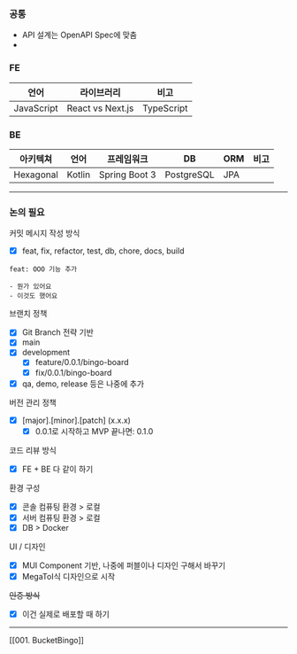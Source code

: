 ### 공통
- API 설계는 OpenAPI Spec에 맞춤
- 

### FE
| 언어       | 라이브러리          | 비고 |
| ---------- | ------------------- | ---- |
| JavaScript | React vs Next.js | TypeScript     |

### BE
| 아키텍쳐  | 언어   | 프레임워크    | DB         | ORM | 비고 |
| --------- | ------ | ------------- | ---------- | --- | ---- |
| Hexagonal | Kotlin | Spring Boot 3 | PostgreSQL | JPA |      |

---
### 논의 필요
커밋 메시지 작성 방식
- [x] feat, fix, refactor, test, db, chore, docs, build
```
feat: OOO 기능 추가

- 뭔가 있어요
- 이것도 했어요
```

브랜치 정책
- [x] Git Branch 전략 기반
- [x] main
- [x] development
	- [x] feature/0.0.1/bingo-board
	- [x] fix/0.0.1/bingo-board
- [x] qa, demo, release 등은 나중에 추가

버전 관리 정책
- [x] [major].[minor].[patch] (x.x.x)
	- [x] 0.0.1로 시작하고 MVP 끝나면: 0.1.0

코드 리뷰 방식
- [x] FE + BE 다 같이 하기

환경 구성
- [x] 콘솔 컴퓨팅 환경 > 로컬
- [x] 서버 컴퓨팅 환경 > 로컬
- [x] DB > Docker

UI / 디자인
- [x] MUI Component 기반, 나중에 퍼블이나 디자인 구해서 바꾸기
- [x] MegaToI식 디자인으로 시작

~~인증 방식~~
- [x] 이건 실제로 배포할 때 하기

---
[[001. BucketBingo]]